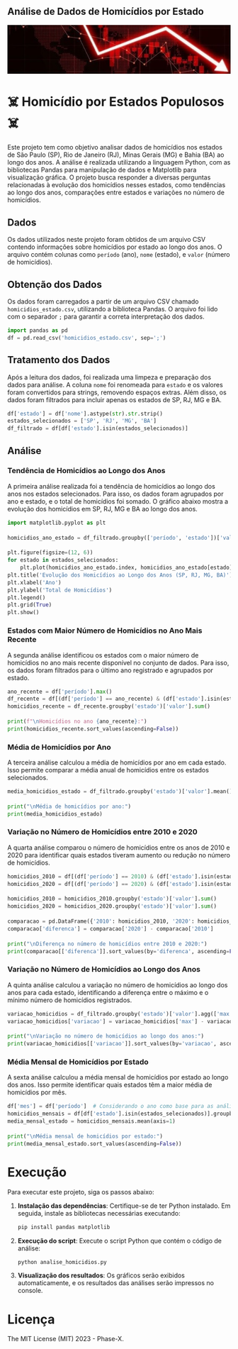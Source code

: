 ## Análise de Dados de Homicídios por Estado
![Banner](Banner/banner.jpeg)

# ☠️ Homicídio por Estados Populosos ☠️

Este projeto tem como objetivo analisar dados de homicídios nos estados de São Paulo (SP), Rio de Janeiro (RJ), Minas Gerais (MG) e Bahia (BA) ao longo dos anos. A análise é realizada utilizando a linguagem Python, com as bibliotecas Pandas para manipulação de dados e Matplotlib para visualização gráfica. O projeto busca responder a diversas perguntas relacionadas à evolução dos homicídios nesses estados, como tendências ao longo dos anos, comparações entre estados e variações no número de homicídios.

## Dados

Os dados utilizados neste projeto foram obtidos de um arquivo CSV contendo informações sobre homicídios por estado ao longo dos anos. O arquivo contém colunas como `período` (ano), `nome` (estado), e `valor` (número de homicídios).

## Obtenção dos Dados

Os dados foram carregados a partir de um arquivo CSV chamado `homicidios_estado.csv`, utilizando a biblioteca Pandas. O arquivo foi lido com o separador `;` para garantir a correta interpretação dos dados.

```python
import pandas as pd
df = pd.read_csv('homicidios_estado.csv', sep=';')
```

## Tratamento dos Dados

Após a leitura dos dados, foi realizada uma limpeza e preparação dos dados para análise. A coluna `nome` foi renomeada para `estado` e os valores foram convertidos para strings, removendo espaços extras. Além disso, os dados foram filtrados para incluir apenas os estados de SP, RJ, MG e BA.

```python
df['estado'] = df['nome'].astype(str).str.strip()
estados_selecionados = ['SP', 'RJ', 'MG', 'BA']
df_filtrado = df[df['estado'].isin(estados_selecionados)]
```

## Análise

### Tendência de Homicídios ao Longo dos Anos

A primeira análise realizada foi a tendência de homicídios ao longo dos anos nos estados selecionados. Para isso, os dados foram agrupados por ano e estado, e o total de homicídios foi somado. O gráfico abaixo mostra a evolução dos homicídios em SP, RJ, MG e BA ao longo dos anos.

```python
import matplotlib.pyplot as plt

homicidios_ano_estado = df_filtrado.groupby(['período', 'estado'])['valor'].sum().unstack()

plt.figure(figsize=(12, 6))
for estado in estados_selecionados:
    plt.plot(homicidios_ano_estado.index, homicidios_ano_estado[estado], marker='o', label=estado)
plt.title('Evolução dos Homicídios ao Longo dos Anos (SP, RJ, MG, BA)')
plt.xlabel('Ano')
plt.ylabel('Total de Homicídios')
plt.legend()
plt.grid(True)
plt.show()
```

### Estados com Maior Número de Homicídios no Ano Mais Recente

A segunda análise identificou os estados com o maior número de homicídios no ano mais recente disponível no conjunto de dados. Para isso, os dados foram filtrados para o último ano registrado e agrupados por estado.

```python
ano_recente = df['período'].max()
df_recente = df[(df['período'] == ano_recente) & (df['estado'].isin(estados_selecionados))]
homicidios_recente = df_recente.groupby('estado')['valor'].sum()

print(f"\nHomicídios no ano {ano_recente}:")
print(homicidios_recente.sort_values(ascending=False))
```

### Média de Homicídios por Ano

A terceira análise calculou a média de homicídios por ano em cada estado. Isso permite comparar a média anual de homicídios entre os estados selecionados.

```python
media_homicidios_estado = df_filtrado.groupby('estado')['valor'].mean()

print("\nMédia de homicídios por ano:")
print(media_homicidios_estado)
```

### Variação no Número de Homicídios entre 2010 e 2020

A quarta análise comparou o número de homicídios entre os anos de 2010 e 2020 para identificar quais estados tiveram aumento ou redução no número de homicídios.

```python
homicidios_2010 = df[(df['período'] == 2010) & (df['estado'].isin(estados_selecionados))]
homicidios_2020 = df[(df['período'] == 2020) & (df['estado'].isin(estados_selecionados))]

homicidios_2010 = homicidios_2010.groupby('estado')['valor'].sum()
homicidios_2020 = homicidios_2020.groupby('estado')['valor'].sum()

comparacao = pd.DataFrame({'2010': homicidios_2010, '2020': homicidios_2020})
comparacao['diferenca'] = comparacao['2020'] - comparacao['2010']

print("\nDiferença no número de homicídios entre 2010 e 2020:")
print(comparacao[['diferenca']].sort_values(by='diferenca', ascending=False))
```

### Variação no Número de Homicídios ao Longo dos Anos

A quinta análise calculou a variação no número de homicídios ao longo dos anos para cada estado, identificando a diferença entre o máximo e o mínimo número de homicídios registrados.

```python
variacao_homicidios = df_filtrado.groupby('estado')['valor'].agg(['max', 'min'])
variacao_homicidios['variacao'] = variacao_homicidios['max'] - variacao_homicidios['min']

print("\nVariação no número de homicídios ao longo dos anos:")
print(variacao_homicidios[['variacao']].sort_values(by='variacao', ascending=False))
```

### Média Mensal de Homicídios por Estado

A sexta análise calculou a média mensal de homicídios por estado ao longo dos anos. Isso permite identificar quais estados têm a maior média de homicídios por mês.

```python
df['mes'] = df['período']  # Considerando o ano como base para as análises mensais
homicidios_mensais = df[df['estado'].isin(estados_selecionados)].groupby(['estado', 'mes'])['valor'].sum().unstack()
media_mensal_estado = homicidios_mensais.mean(axis=1)

print("\nMédia mensal de homicídios por estado:")
print(media_mensal_estado.sort_values(ascending=False))
```


# Execução

Para executar este projeto, siga os passos abaixo:

1. **Instalação das dependências**: Certifique-se de ter Python instalado. Em seguida, instale as bibliotecas necessárias executando:

   ```sh
   pip install pandas matplotlib
   ```

2. **Execução do script**: Execute o script Python que contém o código de análise:

   ```sh
   python analise_homicidios.py
   ```

3. **Visualização dos resultados**: Os gráficos serão exibidos automaticamente, e os resultados das análises serão impressos no console.


# Licença

The MIT License (MIT) 2023 - Phase-X.